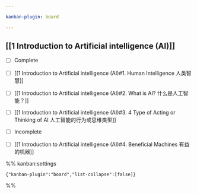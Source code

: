 ```yaml
---

kanban-plugin: board

---
```


## [[1 Introduction to Artificial intelligence (AI)]]

- [ ] Complete
- [ ] [[1 Introduction to Artificial intelligence (AI)#1. Human Intelligence 人类智慧]]
- [ ] [[1 Introduction to Artificial intelligence (AI)#2. What is AI? 什么是人工智能？]]
- [ ] [[1 Introduction to Artificial intelligence (AI)#3. 4 Type of Acting or Thinking of AI 人工智能的行为或思维类型]]
- [ ] Incomplete
- [ ] [[1 Introduction to Artificial intelligence (AI)#4. Beneficial Machines 有益的机器]]




%% kanban:settings
```
{"kanban-plugin":"board","list-collapse":[false]}
```
%%